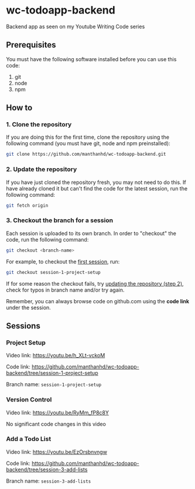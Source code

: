 # wc-todoapp-backend
Backend app as seen on my Youtube Writing Code series

## Prerequisites
You must have the following software installed before you can use this code:
1. git
2. node
3. npm

## How to

### 1. Clone the repository
If you are doing this for the first time, clone the repository using the following command (you must have git, node and npm preinstalled):
```sh
git clone https://github.com/manthanhd/wc-todoapp-backend.git
```

### 2. Update the repository
If you have just cloned the repository fresh, you may not need to do this. If have already cloned it but can't find the code for the latest session, run the following command:
```sh
git fetch origin
```

### 3. Checkout the branch for a session
Each session is uploaded to its own branch. In order to "checkout" the code, run the following command:
```sh
git checkout <branch-name>
```

For example, to checkout the [first session](#project-setup), run:
```sh
git checkout session-1-project-setup
```

If for some reason the checkout fails, try [updating the repository (step 2)](#2-update-the-repository), check for typos in branch name and/or try again.

Remember, you can always browse code on github.com using the **code link** under the session.

## Sessions
### Project Setup
Video link: https://youtu.be/h_XLt-vckoM

Code link: https://github.com/manthanhd/wc-todoapp-backend/tree/session-1-project-setup

Branch name: `session-1-project-setup`

### Version Control
Video link: https://youtu.be/RyMm_fP8c8Y

No significant code changes in this video


### Add a Todo List
Video link: https://youtu.be/EzOrsbnvngw 

Code link: https://github.com/manthanhd/wc-todoapp-backend/tree/session-3-add-lists

Branch name: `session-3-add-lists`
